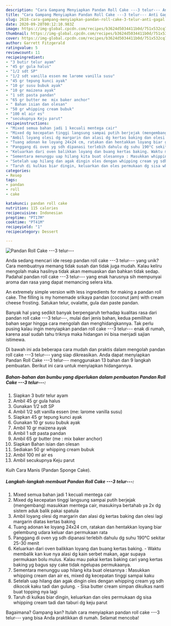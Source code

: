 ```yaml
---
description: "Cara Gampang Menyiapkan Pandan Roll Cake ---3 telur--- Anti Gagal"
title: "Cara Gampang Menyiapkan Pandan Roll Cake ---3 telur--- Anti Gagal"
slug: 2618-cara-gampang-menyiapkan-pandan-roll-cake-3-telur-anti-gagal
date: 2020-09-28T00:12:10.983Z
image: https://img-global.cpcdn.com/recipes/b3624d5034411b0d/751x532cq70/pandan-roll-cake-3-telur-foto-resep-utama.jpg
thumbnail: https://img-global.cpcdn.com/recipes/b3624d5034411b0d/751x532cq70/pandan-roll-cake-3-telur-foto-resep-utama.jpg
cover: https://img-global.cpcdn.com/recipes/b3624d5034411b0d/751x532cq70/pandan-roll-cake-3-telur-foto-resep-utama.jpg
author: Garrett Fitzgerald
ratingvalue: 5
reviewcount: 11
recipeingredient:
- "3 butir telur ayam"
- "45 gr gula halus"
- "1/2 sdt SP"
- "1/2 sdt vanilla essen me larome vanilla susu"
- "45 gr tepung kunci ayak"
- "10 gr susu bubuk ayak"
- "10 gr maizena ayak"
- "1 sdt pasta pandan"
- "65 gr butter me  mix baker anchor"
- " Bahan isian dan olesan"
- "50 gr whipping cream bubuk"
- "100 ml air es"
- "secukupnya Keju parut"
recipeinstructions:
- "Mixed semua bahan jadi 1 kecuali mentega cair"
- "Mixed dg kecepatan tinggi langsung sampai putih berjejak (mengembang) masukkan mentega cair, masukinya bertahab ya 2x dg sistem aduk balik pakai spatula"
- "Ambil loyang olesi dg margarin dan alasi dg kertas baking dan olesi lagi margarin diatas kertas baking"
- "Tuang adonan ke loyang 24x24 cm, ratakan dan hentakkan loyang biar gelembung udara keluar dan permukaan rata"
- "Panggang di oven yg sdh dipanasi terlebih dahulu dg suhu 190°C sekitar 25-30 menit"
- "Keluarkan dari oven balikkan loyang dan buang kertas baking. Waktu membalik kan kue nya alasi dg kain serbet makan, agar supaya permukaan bolu mulus. Kalau mau pakai kertas baking cari yang kertas baking yg bagus spy cake tidak ngelupas permukaanya."
- "Sementara menunggu uap hilang kita buat olesannya : Masukkan whipping cream dan air es, mixed dg kecepatan tinggi sampai kaku"
- "Setelah uap hilang dan agak dingin oles dengan whipping cream yg sdh dikocok kaku tadi dan gulung.  Sisa butter cream simpan dikulkas nanti buat topping nya lagi"
- "Taruh di kulkas biar dingin, keluarkan dan oles permukaan dg sisa whipping cream tadi dan taburi dg keju parut"
categories:
- Resep
tags:
- pandan
- roll
- cake

katakunci: pandan roll cake 
nutrition: 115 calories
recipecuisine: Indonesian
preptime: "PT17M"
cooktime: "PT41M"
recipeyield: "1"
recipecategory: Dessert

---
```



![Pandan Roll Cake ---3 telur---](https://img-global.cpcdn.com/recipes/b3624d5034411b0d/751x532cq70/pandan-roll-cake-3-telur-foto-resep-utama.jpg)

Anda sedang mencari ide resep pandan roll cake ---3 telur--- yang unik? Cara membuatnya memang tidak susah dan tidak juga mudah. Kalau keliru mengolah maka hasilnya tidak akan memuaskan dan bahkan tidak sedap. Padahal pandan roll cake ---3 telur--- yang enak harusnya sih mempunyai aroma dan rasa yang dapat memancing selera kita.

An extremely simple version with less ingredients for making a pandan roll cake. The filling is my homemade srikaya pandan (coconut jam) with cream cheese frosting. Satukan telur, ovalatte, gula dan paste pandan.

Banyak hal yang sedikit banyak berpengaruh terhadap kualitas rasa dari pandan roll cake ---3 telur---, mulai dari jenis bahan, kedua pemilihan bahan segar hingga cara mengolah dan menghidangkannya. Tak perlu pusing kalau ingin menyiapkan pandan roll cake ---3 telur--- enak di rumah, karena asal sudah tahu triknya maka hidangan ini bisa menjadi sajian istimewa.


Di bawah ini ada beberapa cara mudah dan praktis dalam mengolah pandan roll cake ---3 telur--- yang siap dikreasikan. Anda dapat menyiapkan Pandan Roll Cake ---3 telur--- menggunakan 13 bahan dan 9 langkah pembuatan. Berikut ini cara untuk menyiapkan hidangannya.

<!--inarticleads1-->

##### Bahan-bahan dan bumbu yang diperlukan dalam pembuatan Pandan Roll Cake ---3 telur---:

1. Siapkan 3 butir telur ayam
1. Ambil 45 gr gula halus
1. Gunakan 1/2 sdt SP
1. Ambil 1/2 sdt vanilla essen (me: larome vanilla susu)
1. Siapkan 45 gr tepung kunci ayak
1. Gunakan 10 gr susu bubuk ayak
1. Ambil 10 gr maizena ayak
1. Ambil 1 sdt pasta pandan
1. Ambil 65 gr butter (me : mix baker anchor)
1. Siapkan  Bahan isian dan olesan
1. Sediakan 50 gr whipping cream bubuk
1. Ambil 100 ml air es
1. Ambil secukupnya Keju parut


Kuih Cara Manis (Pandan Sponge Cake). 

<!--inarticleads2-->

##### Langkah-langkah membuat Pandan Roll Cake ---3 telur---:

1. Mixed semua bahan jadi 1 kecuali mentega cair
1. Mixed dg kecepatan tinggi langsung sampai putih berjejak (mengembang) masukkan mentega cair, masukinya bertahab ya 2x dg sistem aduk balik pakai spatula
1. Ambil loyang olesi dg margarin dan alasi dg kertas baking dan olesi lagi margarin diatas kertas baking
1. Tuang adonan ke loyang 24x24 cm, ratakan dan hentakkan loyang biar gelembung udara keluar dan permukaan rata
1. Panggang di oven yg sdh dipanasi terlebih dahulu dg suhu 190°C sekitar 25-30 menit
1. Keluarkan dari oven balikkan loyang dan buang kertas baking. - Waktu membalik kan kue nya alasi dg kain serbet makan, agar supaya permukaan bolu mulus. Kalau mau pakai kertas baking cari yang kertas baking yg bagus spy cake tidak ngelupas permukaanya.
1. Sementara menunggu uap hilang kita buat olesannya : Masukkan whipping cream dan air es, mixed dg kecepatan tinggi sampai kaku
1. Setelah uap hilang dan agak dingin oles dengan whipping cream yg sdh dikocok kaku tadi dan gulung.  - Sisa butter cream simpan dikulkas nanti buat topping nya lagi
1. Taruh di kulkas biar dingin, keluarkan dan oles permukaan dg sisa whipping cream tadi dan taburi dg keju parut




Bagaimana? Gampang kan? Itulah cara menyiapkan pandan roll cake ---3 telur--- yang bisa Anda praktikkan di rumah. Selamat mencoba!
